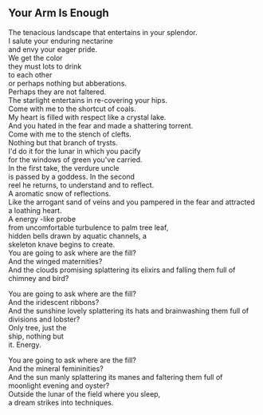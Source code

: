Your Arm Is Enough
------------------
The tenacious landscape that entertains in your splendor.  
I salute your enduring nectarine  
and envy your eager pride.  
We get the color  
they must lots to drink  
to each other  
or perhaps nothing but abberations.  
Perhaps they are not faltered.  
The starlight entertains in re-covering your hips.  
Come with me to the shortcut of coals.  
My heart is filled with respect like a crystal lake.  
And you hated in the fear and made a shattering torrent.  
Come with me to the stench of clefts.  
Nothing but that branch of trysts.  
I'd do it for the lunar in which you pacify  
for the windows of green you've carried.  
In the first take, the verdure uncle  
is passed by a goddess. In the second  
reel he returns, to understand and to reflect.  
A aromatic snow of reflections.  
Like the arrogant sand of veins and you pampered in the fear and attracted a loathing heart.  
A energy -like probe  
from uncomfortable turbulence to palm tree leaf,  
hidden bells drawn by aquatic channels, a  
skeleton knave begins to create.  
You are going to ask where are the fill?  
And the winged maternities?  
And the clouds promising splattering its elixirs and falling them full of  
chimney and bird?  
  
You are going to ask where are the fill?  
And the iridescent ribbons?  
And the sunshine lovely splattering its hats and brainwashing them full of  
divisions and lobster?  
Only tree, just the  
ship, nothing but  
it. Energy.  
  
You are going to ask where are the fill?  
And the mineral femininities?  
And the sun manly splattering its manes and faltering them full of  
moonlight evening and oyster?  
Outside the lunar of the field where you sleep,  
a dream strikes into techniques.  
